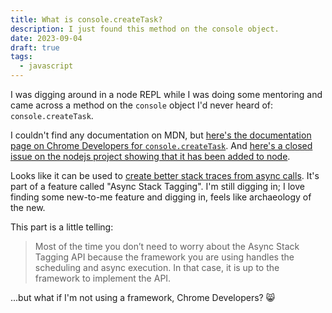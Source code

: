 ```yaml
---
title: What is console.createTask?
description: I just found this method on the console object.
date: 2023-09-04
draft: true
tags:
  - javascript
---
```


I was digging around in a node REPL while I was doing some mentoring and came across a method on the `console` object I'd never heard of: `console.createTask`.

I couldn't find any documentation on MDN, but [here's the documentation page on Chrome Developers for `console.createTask`](https://developer.chrome.com/docs/devtools/console/api/#createtask). And [here's a closed issue on the nodejs project showing that it has been added to node](https://github.com/nodejs/node/issues/44792).

Looks like it can be used to [create better stack traces from async calls](https://developer.chrome.com/blog/devtools-modern-web-debugging/#linked-stack-traces). It's part of a feature called "Async Stack Tagging". I'm still digging in; I love finding some new-to-me feature and digging in, feels like archaeology of the new.

This part is a little telling:

> Most of the time you don’t need to worry about the Async Stack Tagging API because the framework you are using handles the scheduling and async execution. In that case, it is up to the framework to implement the API.

...but what if I'm not using a framework, Chrome Developers? 😸
